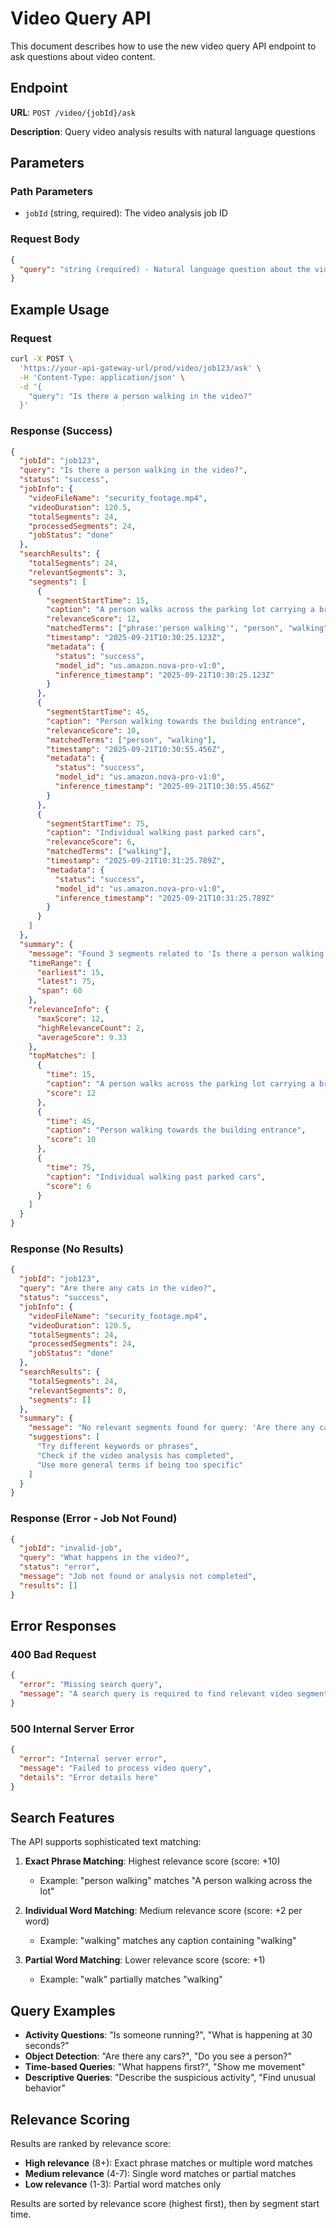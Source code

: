 # Video Query API

This document describes how to use the new video query API endpoint to ask questions about video content.

## Endpoint

**URL**: `POST /video/{jobId}/ask`

**Description**: Query video analysis results with natural language questions

## Parameters

### Path Parameters
- `jobId` (string, required): The video analysis job ID

### Request Body
```json
{
  "query": "string (required) - Natural language question about the video content"
}
```

## Example Usage

### Request
```bash
curl -X POST \
  'https://your-api-gateway-url/prod/video/job123/ask' \
  -H 'Content-Type: application/json' \
  -d '{
    "query": "Is there a person walking in the video?"
  }'
```

### Response (Success)
```json
{
  "jobId": "job123",
  "query": "Is there a person walking in the video?",
  "status": "success",
  "jobInfo": {
    "videoFileName": "security_footage.mp4",
    "videoDuration": 120.5,
    "totalSegments": 24,
    "processedSegments": 24,
    "jobStatus": "done"
  },
  "searchResults": {
    "totalSegments": 24,
    "relevantSegments": 3,
    "segments": [
      {
        "segmentStartTime": 15,
        "caption": "A person walks across the parking lot carrying a briefcase",
        "relevanceScore": 12,
        "matchedTerms": ["phrase:'person walking'", "person", "walking"],
        "timestamp": "2025-09-21T10:30:25.123Z",
        "metadata": {
          "status": "success",
          "model_id": "us.amazon.nova-pro-v1:0",
          "inference_timestamp": "2025-09-21T10:30:25.123Z"
        }
      },
      {
        "segmentStartTime": 45,
        "caption": "Person walking towards the building entrance",
        "relevanceScore": 10,
        "matchedTerms": ["person", "walking"],
        "timestamp": "2025-09-21T10:30:55.456Z",
        "metadata": {
          "status": "success",
          "model_id": "us.amazon.nova-pro-v1:0",
          "inference_timestamp": "2025-09-21T10:30:55.456Z"
        }
      },
      {
        "segmentStartTime": 75,
        "caption": "Individual walking past parked cars",
        "relevanceScore": 6,
        "matchedTerms": ["walking"],
        "timestamp": "2025-09-21T10:31:25.789Z",
        "metadata": {
          "status": "success",
          "model_id": "us.amazon.nova-pro-v1:0",
          "inference_timestamp": "2025-09-21T10:31:25.789Z"
        }
      }
    ]
  },
  "summary": {
    "message": "Found 3 segments related to 'Is there a person walking in the video?'",
    "timeRange": {
      "earliest": 15,
      "latest": 75,
      "span": 60
    },
    "relevanceInfo": {
      "maxScore": 12,
      "highRelevanceCount": 2,
      "averageScore": 9.33
    },
    "topMatches": [
      {
        "time": 15,
        "caption": "A person walks across the parking lot carrying a briefcase",
        "score": 12
      },
      {
        "time": 45,
        "caption": "Person walking towards the building entrance",
        "score": 10
      },
      {
        "time": 75,
        "caption": "Individual walking past parked cars",
        "score": 6
      }
    ]
  }
}
```

### Response (No Results)
```json
{
  "jobId": "job123",
  "query": "Are there any cats in the video?",
  "status": "success",
  "jobInfo": {
    "videoFileName": "security_footage.mp4",
    "videoDuration": 120.5,
    "totalSegments": 24,
    "processedSegments": 24,
    "jobStatus": "done"
  },
  "searchResults": {
    "totalSegments": 24,
    "relevantSegments": 0,
    "segments": []
  },
  "summary": {
    "message": "No relevant segments found for query: 'Are there any cats in the video?'",
    "suggestions": [
      "Try different keywords or phrases",
      "Check if the video analysis has completed",
      "Use more general terms if being too specific"
    ]
  }
}
```

### Response (Error - Job Not Found)
```json
{
  "jobId": "invalid-job",
  "query": "What happens in the video?",
  "status": "error",
  "message": "Job not found or analysis not completed",
  "results": []
}
```

## Error Responses

### 400 Bad Request
```json
{
  "error": "Missing search query",
  "message": "A search query is required to find relevant video segments"
}
```

### 500 Internal Server Error
```json
{
  "error": "Internal server error",
  "message": "Failed to process video query",
  "details": "Error details here"
}
```

## Search Features

The API supports sophisticated text matching:

1. **Exact Phrase Matching**: Highest relevance score (score: +10)
   - Example: "person walking" matches "A person walking across the lot"

2. **Individual Word Matching**: Medium relevance score (score: +2 per word)
   - Example: "walking" matches any caption containing "walking"

3. **Partial Word Matching**: Lower relevance score (score: +1)
   - Example: "walk" partially matches "walking"

## Query Examples

- **Activity Questions**: "Is someone running?", "What is happening at 30 seconds?"
- **Object Detection**: "Are there any cars?", "Do you see a person?"
- **Time-based Queries**: "What happens first?", "Show me movement"
- **Descriptive Queries**: "Describe the suspicious activity", "Find unusual behavior"

## Relevance Scoring

Results are ranked by relevance score:
- **High relevance** (8+): Exact phrase matches or multiple word matches
- **Medium relevance** (4-7): Single word matches or partial matches
- **Low relevance** (1-3): Partial word matches only

Results are sorted by relevance score (highest first), then by segment start time.
